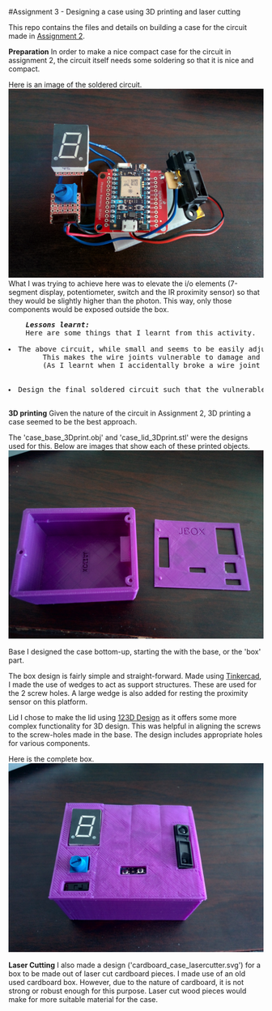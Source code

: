 #Assignment 3 - Designing a case using 3D printing and laser cutting

This repo contains the files and details on building a case for the circuit made in <a href="https://github.com/DhananjaiH/HCIN720-Fall15/tree/master/Assignment%202/Cloud">Assignment 2</a>.

<b>Preparation</b>
In order to make a nice compact case for the circuit in assignment 2, the circuit itself needs some soldering so that it is nice and compact.

Here is an image of the soldered circuit.
<img src="https://raw.githubusercontent.com/DhananjaiH/HCIN720-Fall15/master/Assignment%203/IMG_20151015_131533.jpg">
What I was trying to achieve here was to elevate the i/o elements (7-segment display, potentiometer, switch and the IR proximity sensor) so that they would be slightly higher than the photon. This way, only those components would be exposed outside the box.

<pre>
	<b><i>Lessons learnt:</i></b>
	Here are some things that I learnt from this activity.
	<li>The above circuit, while small and seems to be easily adjustable, the design leaves it too exposed. 
		This makes the wire joints vulnerable to damage and easy to break. 
		(As I learnt when I accidentally broke a wire joint on the proximity sensor, rendering it useless.)</li>
	<li>Design the final soldered circuit such that the vulnerable wires are protected from damage and do not move much.</li>
</pre>

<b>3D printing</b>
Given the nature of the circuit in Assignment 2, 3D printing a case seemed to be the best approach.

The 'case_base_3Dprint.obj' and 'case_lid_3Dprint.stl' were the designs used for this. Below are images that show each of these printed objects.
<img src="https://raw.githubusercontent.com/DhananjaiH/HCIN720-Fall15/master/Assignment%203/IMG_20151015_131111.jpg">

Base
I designed the case bottom-up, starting the with the base, or the 'box' part.

The box design is fairly simple and straight-forward. Made using <a href="https://www.tinkercad.com/">Tinkercad</a>, I made the use of wedges to act as support structures. These are used for the 2 screw holes. A large wedge is also added for resting the proximity sensor on this platform.

Lid
I chose to make the lid using <a href="http://www.123dapp.com/design">123D Design</a> as it offers some more complex functionality for 3D design. This was helpful in aligning the screws to the screw-holes made in the base. The design includes appropriate holes for various components.

Here is the complete box.
<img src="https://raw.githubusercontent.com/DhananjaiH/HCIN720-Fall15/master/Assignment%203/IMG_20151015_131301.jpg">

<b>Laser Cutting</b>
I also made a design ('cardboard_case_lasercutter.svg') for a box to be made out of laser cut cardboard pieces. I made use of an old used cardboard box. However, due to the nature of cardboard, it is not strong or robust enough for this purpose. Laser cut wood pieces would make for more suitable material for the case.